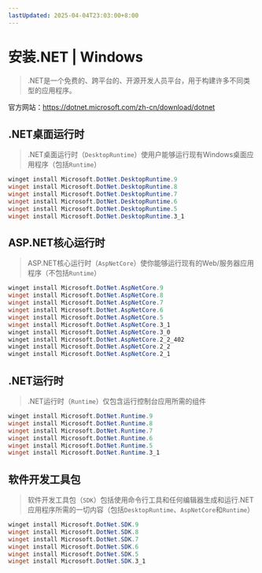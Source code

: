 ```yaml
---
lastUpdated: 2025-04-04T23:03:00+8:00
---
```


# 安装.NET | Windows

> .NET是一个免费的、跨平台的、开源开发人员平台，用于构建许多不同类型的应用程序。

官方网站：<https://dotnet.microsoft.com/zh-cn/download/dotnet>

## .NET桌面运行时

> .NET桌面运行时（`DesktopRuntime`）使用户能够运行现有Windows桌面应用程序（包括`Runtime`）

```powershell
winget install Microsoft.DotNet.DesktopRuntime.9
winget install Microsoft.DotNet.DesktopRuntime.8
winget install Microsoft.DotNet.DesktopRuntime.7
winget install Microsoft.DotNet.DesktopRuntime.6
winget install Microsoft.DotNet.DesktopRuntime.5
winget install Microsoft.DotNet.DesktopRuntime.3_1
```

## ASP.NET核心运行时

> ASP.NET核心运行时（`AspNetCore`）使你能够运行现有的Web/服务器应用程序（不包括`Runtime`）

```powershell
winget install Microsoft.DotNet.AspNetCore.9
winget install Microsoft.DotNet.AspNetCore.8
winget install Microsoft.DotNet.AspNetCore.7
winget install Microsoft.DotNet.AspNetCore.6
winget install Microsoft.DotNet.AspNetCore.5
winget install Microsoft.DotNet.AspNetCore.3_1
winget install Microsoft.DotNet.AspNetCore.3_0
winget install Microsoft.DotNet.AspNetCore.2_2_402
winget install Microsoft.DotNet.AspNetCore.2_2
winget install Microsoft.DotNet.AspNetCore.2_1
```

## .NET运行时

> .NET运行时（`Runtime`）仅包含运行控制台应用所需的组件

```powershell
winget install Microsoft.DotNet.Runtime.9
winget install Microsoft.DotNet.Runtime.8
winget install Microsoft.DotNet.Runtime.7
winget install Microsoft.DotNet.Runtime.6
winget install Microsoft.DotNet.Runtime.5
winget install Microsoft.DotNet.Runtime.3_1
```

## 软件开发工具包

> 软件开发工具包（`SDK`）包括使用命令行工具和任何编辑器生成和运行.NET应用程序所需的一切内容（包括`DesktopRuntime`、`AspNetCore`和`Runtime`）

```powershell
winget install Microsoft.DotNet.SDK.9
winget install Microsoft.DotNet.SDK.8
winget install Microsoft.DotNet.SDK.7
winget install Microsoft.DotNet.SDK.6
winget install Microsoft.DotNet.SDK.5
winget install Microsoft.DotNet.SDK.3_1
```
